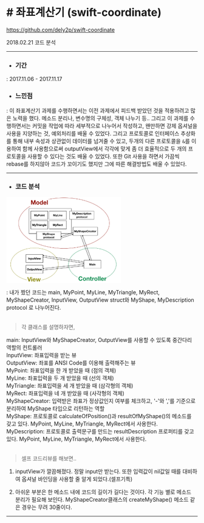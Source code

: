# # 좌표계산기 (swift-coordinate)
https://github.com/dely2p/swift-coordinate

  2018.02.21 코드 분석

---

- ### 기간
 : 2017.11.06 - 2017.11.17
- ### 느낀점
 : 이 좌표계산기 과제를 수행하면서는 이전 과제에서 피드백 받았던 것을 적용하려고 많은 노력을 했다. 메소드 분리나, 변수명의 구체성, 객체 나누기 등.. 그리고 이 과제를 수행하면서는 커밋을 작업에 따라 세부적으로 나누어서 작성하고, 왠만하면 강제 옵셔널을 사용을 지양하는 것, 예외처리를 배울 수 있었다. 그리고 프로토콜로 인터페이스 추상화를 통해 내부 속성과 상관없이 데이터를 넘겨줄 수 있고, 두개의 다른 프로토콜을 `&`를 이용하여 함께 사용함으로써 outputView에서 각각에 맞게 좀 더 효율적으로 두 개의 프로토콜을 사용할 수 있다는 것도 배울 수 있었다.
  또한 Git 사용을 하면서 가끔씩 rebase를 하지않아 코드가 꼬이기도 했지만 그에 따른 해결방법도 배울 수 있었다.

---

- ### 코드 분석

<img src="./img/Coordinate.png" width="60%" height="60%" align="center">

: 내가 짰던 코드는 main, MyPoint, MyLine, MyTriangle, MyRect, MyShapeCreator, InputView, OutputView struct와 MyShape, MyDescription protocol 로 나누어진다.<br  /><br  />


 > 각 클래스를 설명하자면,
 
 main: InputView와 MyShapeCreator, OutputView를 사용할 수 있도록 중간다리 역할의 컨트롤러<br  />
    InputView: 좌표입력을 받는 뷰<br  />
    OutputView: 좌표를 ANSI Code를 이용해 출력해주는 뷰<br  />
    MyPoint: 좌표입력을 한 개 받았을 때 (점의 객체)<br  />
    MyLine: 좌표입력을 두 개 받았을 때 (선의 객체)<br  />
    MyTriangle: 좌표입력을 세 개 받았을 때 (삼각형의 객체)<br  />
    MyRect: 좌표입력을 네 개 받았을 때 (사각형의 객체)<br  />
    MyShapeCreator: 입력받은 좌표가 정상값인지 여부를 체크하고, '-'와 ','를 기준으로 분리하여 MyShape 타입으로 리턴하는 역할<br  />
    MyShape: 프로토콜로 calculateOfPosition()과 resultOfMyShape()의 메소드를 갖고 있다. MyPoint, MyLine, MyTriangle, MyRect에서 사용한다.<br  />
    MyDescription: 프로토콜로 출력문구를 만드는 resultDescription 프로퍼티를 갖고있다. MyPoint, MyLine, MyTriangle, MyRect에서 사용한다.<br  /><br  />



  > 셀프 코드리뷰를 해보면..

1. inputView가 깔끔해졌다. 정말 input만 받는다. 또한 입력값이 nil값일 때를 대비하여 옵셔널 바인딩을 사용할 줄 알게 되었다.(셀프기특)

2. 아쉬운 부분은 한 메소드 내에 코드의 길이가 길다는 것이다. 각 기능 별로 메소드 분리가 필요해 보인다. MyShapeCreator클래스의 createMyShape() 메소드 같은 경우는 무려 30줄이다.
  
  ---
